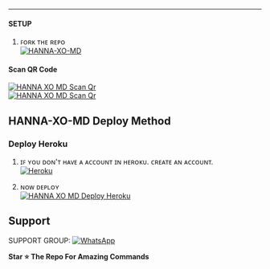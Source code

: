 

***

#### SETUP

1. ꜰᴏʀᴋ ᴛʜᴇ ʀᴇᴘᴏ
    <br>
<a href="https://github.com/ABHIIY-BRO/HANNA-XO-MS/fork"><img title="HANNA-XO-MD" src="https://img.shields.io/badge/FORK HANNA XO MD-h?color=cyan&style=for-the-badge&logo=stackshare&logoColor=black"></a>

#### Scan QR Code

<a href="https://hanna-md-qr.vercel.app/"><img title="HANNA XO MD Scan Qr" src="https://img.shields.io/badge/SCAN QR CODE 1-h?color=cyan&style=for-the-badge&logo=scanner&logoColor=black"></a>
     <br>
<a href="https://qr-code-hanna-bace9e5bf704.herokuapp.com/"><img title="HANNA XO MD Scan Qr" src="https://img.shields.io/badge/SCAN QR CODE 2-h?color=cyan&style=for-the-badge&logo=qr&logoColor=black"></a>     


## HANNA-XO-MD Deploy Method



### Deploy Heroku 

1. ɪꜰ ʏᴏᴜ ᴅᴏɴ'ᴛ ʜᴀᴠᴇ ᴀ ᴀᴄᴄᴏᴜɴᴛ ɪɴ ʜᴇʀᴏᴋᴜ. ᴄʀᴇᴀᴛᴇ ᴀɴ ᴀᴄᴄᴏᴜɴᴛ.
    <br>
<a href='https://signup.heroku.com/' target="_blank"><img alt='Heroku' src='https://img.shields.io/badge/-Create-black?style=for-the-badge&logo=heroku&logoColor=white'/></a>

2. ɴᴏᴡ ᴅᴇᴘʟᴏʏ
   <br>
<a href="https://heroku.com/deploy?template=https://github.com/ABHIIY-BRO/HANNA-XO-MD/"><img title="HANNA XO MD  Deploy Heroku" src="https://img.shields.io/badge/DEPLOY-h?color=black&style=for-the-badge&logo=heroku"></a>


 
 ## Support

SUPPORT GROUP: <a href="https://chat.whatsapp.com/BOLb0ICN3sAJ5dloRBw5VD"><img alt="WhatsApp" src="https://img.shields.io/badge/WhatsApp-25D366?style=for-the-badge&logo=whatsapp&logoColor=white"/></a>

**Star ⭐ The Repo For Amazing Commands**
